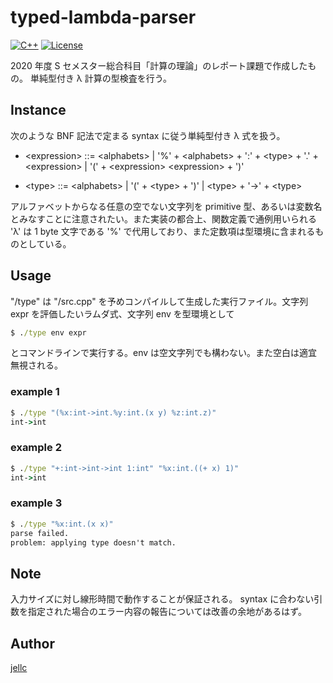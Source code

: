 # typed-lambda-parser

[![C++](https://img.shields.io/badge/C++-11-green)](https://github.com/jellc/typed-lambda-parser/blob/master/src.cpp)
[![License](https://img.shields.io/badge/licence-MIT-blue)](https://github.com/jellc/typed-lambda-parser/blob/master/LICENSE)

2020 年度 S セメスター総合科目「計算の理論」のレポート課題で作成したもの。
単純型付き λ 計算の型検査を行う。

## Instance

次のような BNF 記法で定まる syntax に従う単純型付き λ 式を扱う。

- \<expression> ::= \<alphabets> | '%' + \<alphabets> + ':' + \<type> + '.' + \<expression> | '(' + \<expression> \<expression> + ')'

- \<type> ::= \<alphabets> | '(' + \<type> + ')' | \<type> + '->' + \<type>

アルファベットからなる任意の空でない文字列を primitive 型、あるいは変数名とみなすことに注意されたい。また実装の都合上、関数定義で通例用いられる 'λ' は 1 byte 文字である '%' で代用しており、また定数項は型環境に含まれるものとしている。

## Usage

"/type" は "/src.cpp" を予めコンパイルして生成した実行ファイル。文字列 expr を評価したいラムダ式、文字列 env を型環境として

```cmd
$ ./type env expr
```

とコマンドラインで実行する。env は空文字列でも構わない。また空白は適宜無視される。

### example 1

```cmd
$ ./type "(%x:int->int.%y:int.(x y) %z:int.z)"
int->int
```

### example 2

```cmd
$ ./type "+:int->int->int 1:int" "%x:int.((+ x) 1)"
int->int
```

### example 3

```cmd
$ ./type "%x:int.(x x)"
parse failed.
problem: applying type doesn't match.
```

## Note

入力サイズに対し線形時間で動作することが保証される。
syntax に合わない引数を指定された場合のエラー内容の報告については改善の余地があるはず。

## Author

[jellc](https://github.com/jellc)
